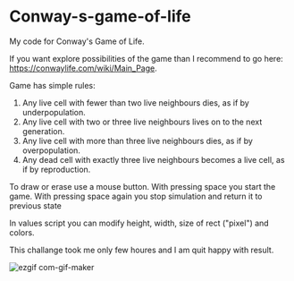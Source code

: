 # Conway-s-game-of-life

My code for Conway's Game of Life.

If you want explore possibilities of the game than I recommend to go here: https://conwaylife.com/wiki/Main_Page.

Game has simple rules:
  1. Any live cell with fewer than two live neighbours dies, as if by underpopulation.
  2. Any live cell with two or three live neighbours lives on to the next generation.
  3. Any live cell with more than three live neighbours dies, as if by overpopulation.
  4. Any dead cell with exactly three live neighbours becomes a live cell, as if by reproduction.

To draw or erase use a mouse button. With pressing space you start the game. With pressing space again you stop simulation and return it to previous state

In values script you can modify height, width, size of rect ("pixel") and colors.

This challange took me only few houres and I am quit happy with result.


![ezgif com-gif-maker](https://user-images.githubusercontent.com/57571014/82713970-154e5b80-9c8d-11ea-8698-67b0ac4efb45.gif)
